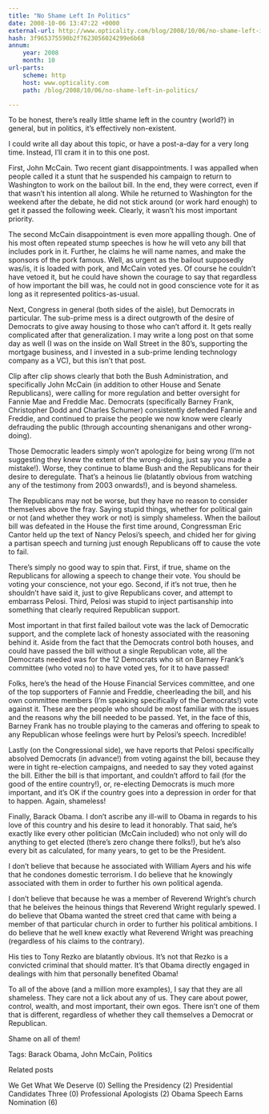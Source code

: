 ```yaml
---
title: "No Shame Left In Politics"
date: 2008-10-06 13:47:22 +0000
external-url: http://www.opticality.com/blog/2008/10/06/no-shame-left-in-politics/
hash: 3f965375590b2f7623056024299e6b68
annum:
    year: 2008
    month: 10
url-parts:
    scheme: http
    host: www.opticality.com
    path: /blog/2008/10/06/no-shame-left-in-politics/

---
```


To be honest, there’s really little shame left in the country (world?) in general, but in politics, it’s effectively non-existent.

I could write all day about this topic, or have a post-a-day for a very long time. Instead, I’ll cram it in to this one post.

First, John McCain. Two recent giant disappointments. I was appalled when people called it a stunt that he suspended his campaign to return to Washington to work on the bailout bill. In the end, they were correct, even if that wasn’t his intention all along. While he returned to Washington for the weekend after the debate, he did not stick around (or work hard enough) to get it passed the following week. Clearly, it wasn’t his most important priority.

The second McCain disappointment is even more appalling though. One of his most often repeated stump speeches is how he will veto any bill that includes pork in it. Further, he claims he will name names, and make the sponsors of the pork famous. Well, as urgent as the bailout supposedly was/is, it is loaded with pork, and McCain voted yes. Of course he couldn’t have vetoed it, but he could have shown the courage to say that regardless of how important the bill was, he could not in good conscience vote for it as long as it represented politics-as-usual.

Next, Congress in general (both sides of the aisle), but Democrats in particular. The sub-prime mess is a direct outgrowth of the desire of Democrats to give away housing to those who can’t afford it. It gets really complicated after that generalization. I may write a long post on that some day as well (I was on the inside on Wall Street in the 80’s, supporting the mortgage business, and I invested in a sub-prime lending technology company as a VC), but this isn’t that post.

Clip after clip shows clearly that both the Bush Administration, and specifically John McCain (in addition to other House and Senate Republicans), were calling for more regulation and better oversight for Fannie Mae and Freddie Mac. Democrats (specifically Barney Frank, Christopher Dodd and Charles Schumer) consistently defended Fannie and Freddie, and continued to praise the people we now know were clearly defrauding the public (through accounting shenanigans and other wrong-doing).

Those Democratic leaders simply won’t apologize for being wrong (I’m not suggesting they knew the extent of the wrong-doing, just say you made a mistake!). Worse, they continue to blame Bush and the Republicans for their desire to deregulate. That’s a heinous lie (blatantly obvious from watching any of the testimony from 2003 onwards!), and is beyond shameless.

The Republicans may not be worse, but they have no reason to consider themselves above the fray. Saying stupid things, whether for political gain or not (and whether they work or not) is simply shameless. When the bailout bill was defeated in the House the first time around, Congressman Eric Cantor held up the text of Nancy Pelosi’s speech, and chided her for giving a partisan speech and turning just enough Republicans off to cause the vote to fail.

There’s simply no good way to spin that. First, if true, shame on the Republicans for allowing a speech to change their vote. You should be voting your conscience, not your ego. Second, if it’s not true, then he shouldn’t have said it, just to give Republicans cover, and attempt to embarrass Pelosi. Third, Pelosi was stupid to inject partisanship into something that clearly required Republican support.

Most important in that first failed bailout vote was the lack of Democratic support, and the complete lack of honesty associated with the reasoning behind it. Aside from the fact that the Democrats control both houses, and could have passed the bill without a single Republican vote, all the Democrats needed was for the 12 Democrats who sit on Barney Frank’s committee (who voted no) to have voted yes, for it to have passed!

Folks, here’s the head of the House Financial Services committee, and one of the top supporters of Fannie and Freddie, cheerleading the bill, and his own committee members (I’m speaking specifically of the Democrats!) vote against it. These are the people who should be most familiar with the issues and the reasons why the bill needed to be passed. Yet, in the face of this, Barney Frank has no trouble playing to the cameras and offering to speak to any Republican whose feelings were hurt by Pelosi’s speech. Incredible!

Lastly (on the Congressional side), we have reports that Pelosi specifically absolved Democrats (in advance!) from voting against the bill, because they were in tight re-election campaigns, and needed to say they voted against the bill. Either the bill is that important, and couldn’t afford to fail (for the good of the entire country!), or, re-electing Democrats is much more important, and it’s OK if the country goes into a depression in order for that to happen. Again, shameless!

Finally, Barack Obama. I don’t ascribe any ill-will to Obama in regards to his love of this country and his desire to lead it honorably. That said, he’s exactly like every other politician (McCain included) who not only will do anything to get elected (there’s zero change there folks!), but he’s also every bit as calculated, for many years, to get to be the President.

I don’t believe that because he associated with William Ayers and his wife that he condones domestic terrorism. I do believe that he knowingly associated with them in order to further his own political agenda.

I don’t believe that because he was a member of Reverend Wright’s church that he beleives the heinous things that Reverend Wright regularly spewed. I do believe that Obama wanted the street cred that came with being a member of that particular church in order to further his political ambitions. I do believe that he well knew exactly what Reverend Wright was preaching (regardless of his claims to the contrary).

His ties to Tony Rezko are blatantly obvious. It’s not that Rezko is a convicted criminal that should matter. It’s that Obama directly engaged in dealings with him that personally benefited Obama!

To all of the above (and a million more examples), I say that they are all shameless. They care not a lick about any of us. They care about power, control, wealth, and most important, their own egos. There isn’t one of them that is different, regardless of whether they call themselves a Democrat or Republican.

Shame on all of them!


Tags: Barack Obama, John McCain, Politics

Related posts

We Get What We Deserve (0)
Selling the Presidency (2)
Presidential Candidates Three (0)
Professional Apologists (2)
Obama Speech Earns Nomination (6)

